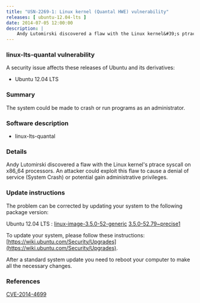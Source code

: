 ```yaml
---
title: "USN-2269-1: Linux kernel (Quantal HWE) vulnerability"
releases: [ ubuntu-12.04-lts ]
date: 2014-07-05 12:00:00
description: |
    Andy Lutomirski discovered a flaw with the Linux kernel&#39;s ptrace syscall on x86_64 processors. An attacker could exploit this flaw to cause a denial of service (System Crash) or potential gain administrative privileges. 
--- 
```

 
### linux-lts-quantal vulnerability

A security issue affects these releases of Ubuntu and its derivatives:

* Ubuntu 12.04 LTS

### Summary

The system could be made to crash or run programs as an administrator. 

### Software description

* linux-lts-quantal 

### Details

Andy Lutomirski discovered a flaw with the Linux kernel&#39;s ptrace syscall on x86_64 processors. An attacker could exploit this flaw to cause a denial of service (System Crash) or potential gain administrative privileges. 

### Update instructions

The problem can be corrected by updating your system to the following package version:

Ubuntu 12.04 LTS
 : [linux-image-3.5.0-52-generic](https://launchpad.net/ubuntu/+source/linux-lts-quantal) <span> [3.5.0-52.79~precise1](https://launchpad.net/ubuntu/+source/linux-lts-quantal/3.5.0-52.79~precise1) </span> 

To update your system, please follow these instructions: [https://wiki.ubuntu.com/Security/Upgrades](https://wiki.ubuntu.com/Security/Upgrades).

After a standard system update you need to reboot your computer to make all the necessary changes. 

### References

 [CVE-2014-4699](http://people.ubuntu.com/~ubuntu-security/cve/CVE-2014-4699)
 

